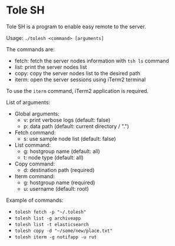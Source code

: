 # Tole SH
Tole SH is a program to enable easy remote to the server.

Usage: `./tolesh <command> [arguments]`

The commands are:
- fetch: fetch the server nodes information with `tsh ls` command
- list: print the server nodes list
- copy: copy the server nodes list to the desired path
- iterm: open the server sessions using iTerm2 terminal

To use the `iterm` command, iTerm2 application is required.

List of arguments:
- Global arguments:
	- v: print verbose logs (default: false)
	- p: data path (default: current directory / ".")
- Fetch command:
	- s: use sample node list (default: false)
- List command:
	- g: hostgroup name (default: all)
	- t: node type (default: all)
- Copy command:
	- d: destination path (required)
- Iterm command:
	- g: hostgroup name (required)
	- u: username (default: root)

Example of commands:
- `tolesh fetch -p "~/.tolesh"`
- `tolesh list -g archiveapp`
- `tolesh list -t elasticsearch`
- `tolesh copy -d "~/some/new/place.txt"`
- `tolesh iterm -g notifapp -u rut`
